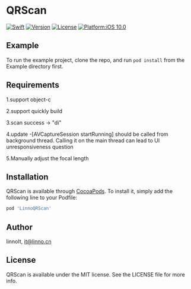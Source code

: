 # QRScan

[![Swift](https://img.shields.io/badge/Swift-5-orange?style=flat-square)](https://img.shields.io/badge/Swift-5-Orange?style=flat-square)
[![Version](https://img.shields.io/cocoapods/v/LinnoQRScan.svg?style=flat)](https://cocoapods.org/pods/LinnoQRScan)
[![License](https://img.shields.io/cocoapods/l/LinnoQRScan.svg?style=flat)](https://cocoapods.org/pods/LinnoQRScan)
[![Platform:iOS 10.0](https://img.shields.io/cocoapods/p/LinnoQRScan.svg?style=flat)](https://cocoapods.org/pods/LinnoQRScan)


## Example

To run the example project, clone the repo, and run `pod install` from the Example directory first.

## Requirements

1.support object-c

2.support quickly build

3.scan success -> "di" 

4.update -[AVCaptureSession startRunning] should be called from background thread. Calling it on the main thread can lead to UI unresponsiveness question

5.Manually adjust the focal length

## Installation

QRScan is available through [CocoaPods](https://cocoapods.org). To install
it, simply add the following line to your Podfile:

```ruby
pod 'LinnoQRScan'
```

## Author

linnoIt, it@linno.cn

## License

QRScan is available under the MIT license. See the LICENSE file for more info.
